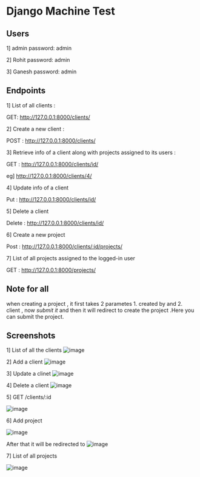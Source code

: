 # Django Machine Test

## Users

1] admin       password: admin

2] Rohit       password: admin

3] Ganesh      password: admin

## Endpoints

1] List of all clients : 

GET:    http://127.0.0.1:8000/clients/

2] Create a new client :

POST : http://127.0.0.1:8000/clients/

3] 
Retrieve info of a client along with projects assigned to its 
users : 

GET : http://127.0.0.1:8000/clients/id/

eg] http://127.0.0.1:8000/clients/4/

4] Update info of a client

Put : http://127.0.0.1:8000/clients/id/

5] Delete a client

Delete : http://127.0.0.1:8000/clients/id/

6] Create a new project

Post :  http://127.0.0.1:8000/clients/:id/projects/

7] List of all projects assigned to the logged-in user

GET : http://127.0.0.1:8000/projects/


## Note for all

when creating a project , it first takes 2 parametes 1. created by and 2. client , now *submit it* and then it will redirect to create the project .Here you can submit the project.


## Screenshots


1]  List of all the clients
![image](https://github.com/Makarand41/Machine-Test/assets/90332486/844cc181-c6b4-4736-a4a4-392e0cd2dad7)


2] Add a client
![image](https://github.com/Makarand41/Machine-Test/assets/90332486/a9cf474d-e7ad-4456-9834-bbe2ab806603)



3] Update a clinet
![image](https://github.com/Makarand41/Machine-Test/assets/90332486/3919f0ca-6f0d-411a-ac1e-7b12444da669)


4] Delete a client
![image](https://github.com/Makarand41/Machine-Test/assets/90332486/4a2196ee-9483-4a6e-9735-3da78d3c29b7)


5] GET /clients/:id  

![image](https://github.com/Makarand41/Machine-Test/assets/90332486/1e16fb4d-11af-4f30-ab4c-4114bafc6fcc)


6] Add project

![image](https://github.com/Makarand41/Machine-Test/assets/90332486/dadd083c-f39c-4d82-81b7-a844d164ee26)

After that it will be redirected to 
![image](https://github.com/Makarand41/Machine-Test/assets/90332486/9bdb94af-e795-4297-8486-15c0f34edf95)



7] List of all projects

![image](https://github.com/Makarand41/Machine-Test/assets/90332486/98ef6d89-964d-4498-b03d-86f69d08c4c1)

